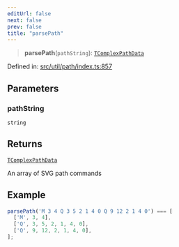 ```yaml
---
editUrl: false
next: false
prev: false
title: "parsePath"
---
```


> **parsePath**(`pathString`): [`TComplexPathData`](/api/type-aliases/tcomplexpathdata/)

Defined in: [src/util/path/index.ts:857](https://github.com/fabricjs/fabric.js/blob/fea1b29b7495d9634e300bd4bfa43de097745805/src/util/path/index.ts#L857)

## Parameters

### pathString

`string`

## Returns

[`TComplexPathData`](/api/type-aliases/tcomplexpathdata/)

An array of SVG path commands

## Example

```ts
parsePath('M 3 4 Q 3 5 2 1 4 0 Q 9 12 2 1 4 0') === [
  ['M', 3, 4],
  ['Q', 3, 5, 2, 1, 4, 0],
  ['Q', 9, 12, 2, 1, 4, 0],
];
```
